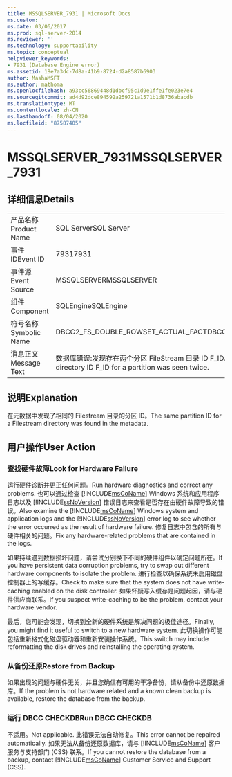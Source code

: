 ```yaml
---
title: MSSQLSERVER_7931 | Microsoft Docs
ms.custom: ''
ms.date: 03/06/2017
ms.prod: sql-server-2014
ms.reviewer: ''
ms.technology: supportability
ms.topic: conceptual
helpviewer_keywords:
- 7931 (Database Engine error)
ms.assetid: 18e7a3dc-7d8a-41b9-8724-d2a8587b6903
author: MashaMSFT
ms.author: mathoma
ms.openlocfilehash: a93cc56869448d1dbcf95c1d9e1ffe1fe023e7e4
ms.sourcegitcommit: ad4d92dce894592a259721a1571b1d8736abacdb
ms.translationtype: MT
ms.contentlocale: zh-CN
ms.lasthandoff: 08/04/2020
ms.locfileid: "87587405"
---
```

# <a name="mssqlserver_7931"></a><span data-ttu-id="2612b-102">MSSQLSERVER_7931</span><span class="sxs-lookup"><span data-stu-id="2612b-102">MSSQLSERVER_7931</span></span>
    
## <a name="details"></a><span data-ttu-id="2612b-103">详细信息</span><span class="sxs-lookup"><span data-stu-id="2612b-103">Details</span></span>  
  
|||  
|-|-|  
|<span data-ttu-id="2612b-104">产品名称</span><span class="sxs-lookup"><span data-stu-id="2612b-104">Product Name</span></span>|<span data-ttu-id="2612b-105">SQL Server</span><span class="sxs-lookup"><span data-stu-id="2612b-105">SQL Server</span></span>|  
|<span data-ttu-id="2612b-106">事件 ID</span><span class="sxs-lookup"><span data-stu-id="2612b-106">Event ID</span></span>|<span data-ttu-id="2612b-107">7931</span><span class="sxs-lookup"><span data-stu-id="2612b-107">7931</span></span>|  
|<span data-ttu-id="2612b-108">事件源</span><span class="sxs-lookup"><span data-stu-id="2612b-108">Event Source</span></span>|<span data-ttu-id="2612b-109">MSSQLSERVER</span><span class="sxs-lookup"><span data-stu-id="2612b-109">MSSQLSERVER</span></span>|  
|<span data-ttu-id="2612b-110">组件</span><span class="sxs-lookup"><span data-stu-id="2612b-110">Component</span></span>|<span data-ttu-id="2612b-111">SQLEngine</span><span class="sxs-lookup"><span data-stu-id="2612b-111">SQLEngine</span></span>|  
|<span data-ttu-id="2612b-112">符号名称</span><span class="sxs-lookup"><span data-stu-id="2612b-112">Symbolic Name</span></span>|<span data-ttu-id="2612b-113">DBCC2_FS_DOUBLE_ROWSET_ACTUAL_FACT</span><span class="sxs-lookup"><span data-stu-id="2612b-113">DBCC2_FS_DOUBLE_ROWSET_ACTUAL_FACT</span></span>|  
|<span data-ttu-id="2612b-114">消息正文</span><span class="sxs-lookup"><span data-stu-id="2612b-114">Message Text</span></span>|<span data-ttu-id="2612b-115">数据库错误:发现存在两个分区 FileStream 目录 ID F_ID。</span><span class="sxs-lookup"><span data-stu-id="2612b-115">Database error: The FileStream directory ID F_ID for a partition was seen twice.</span></span>|  
  
## <a name="explanation"></a><span data-ttu-id="2612b-116">说明</span><span class="sxs-lookup"><span data-stu-id="2612b-116">Explanation</span></span>  
 <span data-ttu-id="2612b-117">在元数据中发现了相同的 Filestream 目录的分区 ID。</span><span class="sxs-lookup"><span data-stu-id="2612b-117">The same partition ID for a Filestream directory was found in the metadata.</span></span>  
  
## <a name="user-action"></a><span data-ttu-id="2612b-118">用户操作</span><span class="sxs-lookup"><span data-stu-id="2612b-118">User Action</span></span>  
  
### <a name="look-for-hardware-failure"></a><span data-ttu-id="2612b-119">查找硬件故障</span><span class="sxs-lookup"><span data-stu-id="2612b-119">Look for Hardware Failure</span></span>  
 <span data-ttu-id="2612b-120">运行硬件诊断并更正任何问题。</span><span class="sxs-lookup"><span data-stu-id="2612b-120">Run hardware diagnostics and correct any problems.</span></span> <span data-ttu-id="2612b-121">也可以通过检查 [!INCLUDE[msCoName](../../includes/msconame-md.md)] Windows 系统和应用程序日志以及 [!INCLUDE[ssNoVersion](../../includes/ssnoversion-md.md)] 错误日志来查看是否存在由硬件故障导致的错误。</span><span class="sxs-lookup"><span data-stu-id="2612b-121">Also examine the [!INCLUDE[msCoName](../../includes/msconame-md.md)] Windows system and application logs and the [!INCLUDE[ssNoVersion](../../includes/ssnoversion-md.md)] error log to see whether the error occurred as the result of hardware failure.</span></span> <span data-ttu-id="2612b-122">修复日志中包含的所有与硬件相关的问题。</span><span class="sxs-lookup"><span data-stu-id="2612b-122">Fix any hardware-related problems that are contained in the logs.</span></span>  
  
 <span data-ttu-id="2612b-123">如果持续遇到数据损坏问题，请尝试分别换下不同的硬件组件以确定问题所在。</span><span class="sxs-lookup"><span data-stu-id="2612b-123">If you have persistent data corruption problems, try to swap out different hardware components to isolate the problem.</span></span> <span data-ttu-id="2612b-124">进行检查以确保系统未启用磁盘控制器上的写缓存。</span><span class="sxs-lookup"><span data-stu-id="2612b-124">Check to make sure that the system does not have write-caching enabled on the disk controller.</span></span> <span data-ttu-id="2612b-125">如果怀疑写入缓存是问题起因，请与硬件供应商联系。</span><span class="sxs-lookup"><span data-stu-id="2612b-125">If you suspect write-caching to be the problem, contact your hardware vendor.</span></span>  
  
 <span data-ttu-id="2612b-126">最后，您可能会发现，切换到全新的硬件系统是解决问题的极佳途径。</span><span class="sxs-lookup"><span data-stu-id="2612b-126">Finally, you might find it useful to switch to a new hardware system.</span></span> <span data-ttu-id="2612b-127">此切换操作可能包括重新格式化磁盘驱动器和重新安装操作系统。</span><span class="sxs-lookup"><span data-stu-id="2612b-127">This switch may include reformatting the disk drives and reinstalling the operating system.</span></span>  
  
### <a name="restore-from-backup"></a><span data-ttu-id="2612b-128">从备份还原</span><span class="sxs-lookup"><span data-stu-id="2612b-128">Restore from Backup</span></span>  
 <span data-ttu-id="2612b-129">如果出现的问题与硬件无关，并且您确信有可用的干净备份，请从备份中还原数据库。</span><span class="sxs-lookup"><span data-stu-id="2612b-129">If the problem is not hardware related and a known clean backup is available, restore the database from the backup.</span></span>  
  
### <a name="run-dbcc-checkdb"></a><span data-ttu-id="2612b-130">运行 DBCC CHECKDB</span><span class="sxs-lookup"><span data-stu-id="2612b-130">Run DBCC CHECKDB</span></span>  
 <span data-ttu-id="2612b-131">不适用。</span><span class="sxs-lookup"><span data-stu-id="2612b-131">Not applicable.</span></span> <span data-ttu-id="2612b-132">此错误无法自动修复。</span><span class="sxs-lookup"><span data-stu-id="2612b-132">This error cannot be repaired automatically.</span></span> <span data-ttu-id="2612b-133">如果无法从备份还原数据库，请与 [!INCLUDE[msCoName](../../includes/msconame-md.md)] 客户服务与支持部门 (CSS) 联系。</span><span class="sxs-lookup"><span data-stu-id="2612b-133">If you cannot restore the database from a backup, contact [!INCLUDE[msCoName](../../includes/msconame-md.md)] Customer Service and Support (CSS).</span></span>  
  
  
